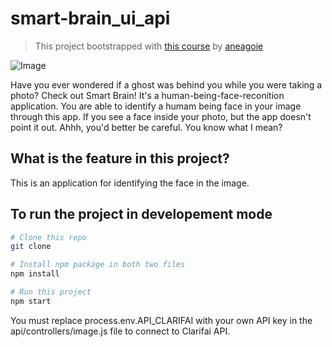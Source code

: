 # smart-brain_ui_api

> This project bootstrapped with [this course](https://www.udemy.com/course/the-complete-web-developer-zero-to-mastery/learn/lecture/16538776) by [aneagoie](https://github.com/aneagoie)

![Image](https://i.imgur.com/NMTgOkC.png)

Have you ever wondered if a ghost was behind you while you were taking a photo? Check out Smart Brain! It's a human-being-face-reconition application. You are able to identify a humam being face in your image through this app. If you see a face inside your photo, but the app doesn't point it out. Ahhh, you'd better be careful. You know what I mean?


## What is the feature in this project?

This is an application for identifying the face in the image.



## To run the project in developement mode 

``` bash
# Clone this repo
git clone

# Install npm package in both two files
npm install

# Run this project
npm start
```

You must replace process.env.API_CLARIFAI with your own API key in the api/controllers/image.js file to connect to Clarifai API.
